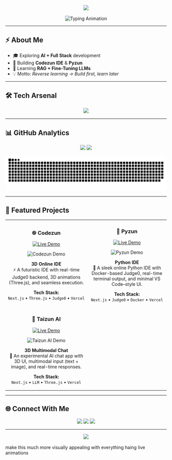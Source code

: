<!-- Animated GitHub Profile README -->

<!-- Header Banner with Animation -->
<p align="center">
  <img src="https://capsule-render.vercel.app/api?type=waving&color=0:ff6ec4,100:7873f5&height=220&section=header&text=Hi%20👋,%20I'm%20Taizun&fontSize=45&fontAlignY=35&animation=twinkling&fontColor=ffffff"/>
</p>

<!-- Typing SVG -->
<p align="center">
  <img src="https://readme-typing-svg.herokuapp.com?font=Fira+Code&weight=600&size=24&duration=4000&pause=1000&color=FF6EC4&center=true&vCenter=true&width=600&lines=Engineering+Student+%7C+AI+Developer;Building+Generative+AI+Apps;Founder+of+Drapels" alt="Typing Animation" />
</p>

---

## ⚡ About Me  
- 🎓 Exploring **AI + Full Stack** development  
- 🚀 Building **Codezun IDE** & **Pyzun**  
- 🌱 Learning **RAG + Fine-Tuning LLMs**  
- 💡 Motto: *Reverse learning → Build first, learn later*  

---

## 🛠️ Tech Arsenal  
<p align="center">
  <img src="https://skillicons.dev/icons?i=python,cpp,js,ts,react,nextjs,nodejs,tailwind,docker,vercel,git,github,vscode,linux&perline=7" />
</p>

---

## 📊 GitHub Analytics  
<p align="center">
  <img src="https://github-readme-stats.vercel.app/api?username=t4zn&show_icons=true&theme=radical&hide_border=true&count_private=true&bg_color=0D1117&title_color=FF6EC4&icon_color=FF6EC4" height="165"/>
  <img src="https://github-readme-streak-stats.herokuapp.com/?user=t4zn&theme=radical&hide_border=true&background=0D1117&ring=FF6EC4&fire=FF6EC4&currStreakLabel=FF6EC4" height="165"/>
</p>

<!-- Animated Contribution Snake -->
<p align="center">
  <img src="https://raw.githubusercontent.com/Platane/snk/output/github-contribution-grid-snake-dark.svg" alt="snake gif" />
</p>

---

## 🚀 Featured Projects  

<table align="center">
<tr>
<td align="center" width="300">

### 🌐 Codezun  
[![Live Demo](https://img.shields.io/badge/🔗%20Live%20Demo-FF6EC4?style=for-the-badge&logo=vercel&logoColor=white)](https://codezun.vercel.app)

<img src="https://raw.githubusercontent.com/taizun/demo-assets/main/codezun.gif" width="100%" alt="Codezun Demo"/>

**3D Online IDE**  
⚡ A futuristic IDE with real-time Judge0 backend, 3D animations (Three.js), and seamless execution.  

**Tech Stack:**  
`Next.js` • `Three.js` • `Judge0` • `Vercel`

</td>
<td align="center" width="300">

### 🐍 Pyzun  
[![Live Demo](https://img.shields.io/badge/🔗%20Live%20Demo-7873f5?style=for-the-badge&logo=python&logoColor=white)](https://pyzun.vercel.app)

<img src="https://raw.githubusercontent.com/taizun/demo-assets/main/pyzun.gif" width="100%" alt="Pyzun Demo"/>

**Python IDE**  
🐍 A sleek online Python IDE with Docker-based Judge0, real-time terminal output, and minimal VS Code–style UI.  

**Tech Stack:**  
`Next.js` • `Judge0` • `Docker` • `Vercel`

</td>
</tr>

<tr>
<td align="center" width="300">

### 🤖 Taizun AI  
[![Live Demo](https://img.shields.io/badge/🔗%20Live%20Demo-F9A825?style=for-the-badge&logo=rocket&logoColor=white)](https://taizunai.vercel.app)

<img src="https://raw.githubusercontent.com/taizun/demo-assets/main/taizunai.gif" width="100%" alt="Taizun AI Demo"/>

**3D Multimodal Chat**  
🚀 An experimental AI chat app with 3D UI, multimodal input (text + image), and real-time responses.  

**Tech Stack:**  
`Next.js` • `LLM` • `Three.js` • `Vercel`

</td>
</tr>
</table>


---

## 🌐 Connect With Me  
<p align="center">
  <a href="https://linkedin.com/in/YOURUSERNAME"><img src="https://img.shields.io/badge/-LinkedIn-0A66C2?style=for-the-badge&logo=linkedin&logoColor=white"></a>
  <a href="https://twitter.com/YOURUSERNAME"><img src="https://img.shields.io/badge/-Twitter-1DA1F2?style=for-the-badge&logo=twitter&logoColor=white"></a>
  <a href="mailto:YOURMAIL@gmail.com"><img src="https://img.shields.io/badge/-Email-D14836?style=for-the-badge&logo=gmail&logoColor=white"></a>
</p>

---

<!-- Footer Wave -->
<p align="center">
  <img src="https://capsule-render.vercel.app/api?type=waving&color=0:7873f5,100:ff6ec4&height=120&section=footer"/>
</p> make this much more visually appealing with everything haing live animations
